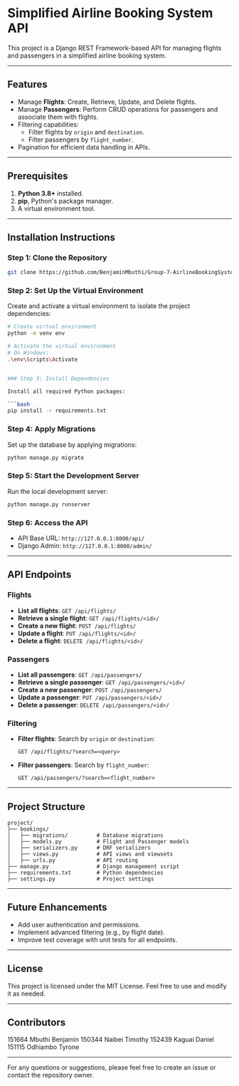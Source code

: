 # Simplified Airline Booking System API

This project is a Django REST Framework-based API for managing flights and passengers in a simplified airline booking system.

---

## Features

- Manage **Flights**: Create, Retrieve, Update, and Delete flights.
- Manage **Passengers**: Perform CRUD operations for passengers and associate them with flights.
- Filtering capabilities:
  - Filter flights by `origin` and `destination`.
  - Filter passengers by `flight_number`.
- Pagination for efficient data handling in APIs.

---

## Prerequisites

1. **Python 3.8+** installed.
2. **pip**, Python's package manager.
3. A virtual environment tool.

---

## Installation Instructions

### Step 1: Clone the Repository

```bash
git clone https://github.com/BenjaminMbuthi/Group-7-AirlineBookingSystem.git
```

### Step 2: Set Up the Virtual Environment

Create and activate a virtual environment to isolate the project dependencies:

```bash
# Create virtual environment
python -m venv env

# Activate the virtual environment
# On Windows:
.\env\Scripts\Activate


### Step 3: Install Dependencies

Install all required Python packages:

```bash
pip install -r requirements.txt
```

### Step 4: Apply Migrations

Set up the database by applying migrations:

```bash
python manage.py migrate
```

### Step 5: Start the Development Server

Run the local development server:

```bash
python manage.py runserver
```

### Step 6: Access the API

- API Base URL: `http://127.0.0.1:8000/api/`
- Django Admin: `http://127.0.0.1:8000/admin/`

---

## API Endpoints

### Flights

- **List all flights**: `GET /api/flights/`
- **Retrieve a single flight**: `GET /api/flights/<id>/`
- **Create a new flight**: `POST /api/flights/`
- **Update a flight**: `PUT /api/flights/<id>/`
- **Delete a flight**: `DELETE /api/flights/<id>/`

### Passengers

- **List all passengers**: `GET /api/passengers/`
- **Retrieve a single passenger**: `GET /api/passengers/<id>/`
- **Create a new passenger**: `POST /api/passengers/`
- **Update a passenger**: `PUT /api/passengers/<id>/`
- **Delete a passenger**: `DELETE /api/passengers/<id>/`

### Filtering

- **Filter flights**: Search by `origin` or `destination`:
  ```
  GET /api/flights/?search=<query>
  ```
- **Filter passengers**: Search by `flight_number`:
  ```
  GET /api/passengers/?search=<flight_number>
  ```

---

## Project Structure

```
project/
├── bookings/
│   ├── migrations/         # Database migrations
│   ├── models.py           # Flight and Passenger models
│   ├── serializers.py      # DRF serializers
│   ├── views.py            # API views and viewsets
│   ├── urls.py             # API routing
├── manage.py               # Django management script
├── requirements.txt        # Python dependencies
├── settings.py             # Project settings
```

---

## Future Enhancements

- Add user authentication and permissions.
- Implement advanced filtering (e.g., by flight date).
- Improve test coverage with unit tests for all endpoints.

---

## License

This project is licensed under the MIT License. Feel free to use and modify it as needed.

---

## Contributors
151664 Mbuthi Benjamin
150344 Naibei Timothy
152439 Kaguai Daniel
151115 Odhiambo Tyrone

---

For any questions or suggestions, please feel free to create an issue or contact the repository owner.

